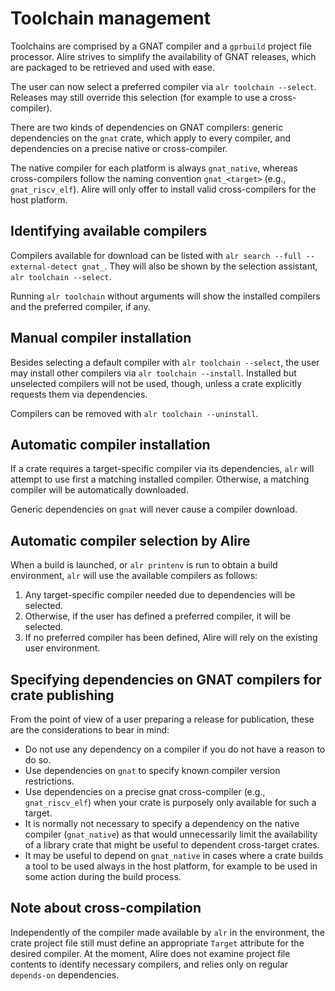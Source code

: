 # Toolchain management

Toolchains are comprised by a GNAT compiler and a `gprbuild` project file
processor. Alire strives to simplify the availability of GNAT releases, which
are packaged to be retrieved and used with ease. 

The user can now select a preferred compiler via `alr toolchain --select`.
Releases may still override this selection (for example to use a
cross-compiler).  

There are two kinds of dependencies on GNAT compilers: generic dependencies on
the `gnat` crate, which apply to every compiler, and dependencies on a precise
native or cross-compiler.

The native compiler for each platform is always `gnat_native`, whereas
cross-compilers follow the naming convention `gnat_<target>` (e.g.,
`gnat_riscv_elf`). Alire will only offer to install valid cross-compilers for
the host platform.

## Identifying available compilers

Compilers available for download can be listed with
`alr search --full --external-detect gnat_`.
They will also be shown by the selection assistant,
`alr toolchain --select`.

Running `alr toolchain` without arguments will show the installed compilers and
the preferred compiler, if any.

## Manual compiler installation

Besides selecting a default compiler with `alr toolchain --select`, the user
may install other compilers via `alr toolchain --install`. Installed but
unselected compilers will not be used, though, unless a crate explicitly
requests them via dependencies.

Compilers can be removed with `alr toolchain --uninstall`.

## Automatic compiler installation

If a crate requires a target-specific compiler via its dependencies, `alr` will
attempt to use first a matching installed compiler. Otherwise, a matching
compiler will be automatically downloaded.

Generic dependencies on `gnat` will never cause a compiler download.

## Automatic compiler selection by Alire

When a build is launched, or `alr printenv` is run to obtain a build environment,
`alr` will use the available compilers as follows:

1. Any target-specific compiler needed due to dependencies will be
selected.
1. Otherwise, if the user has defined a preferred compiler, it will be
selected.
1. If no preferred compiler has been defined, Alire will rely on the existing
user environment.

## Specifying dependencies on GNAT compilers for crate publishing

From the point of view of a user preparing a release for publication, these
are the considerations to bear in mind:

- Do not use any dependency on a compiler if you do not have a reason to do so.
- Use dependencies on `gnat` to specify known compiler version restrictions.
- Use dependencies on a precise gnat cross-compiler (e.g., `gnat_riscv_elf`)
  when your crate is purposely only available for such a target.
- It is normally not necessary to specify a dependency on the native compiler
  (`gnat_native`) as that would unnecessarily limit the availability of a
  library crate that might be useful to dependent cross-target crates.
- It may be useful to depend on `gnat_native` in cases where a crate builds a
  tool to be used always in the host platform, for example to be used in some
  action during the build process.

## Note about cross-compilation

Independently of the compiler made available by `alr` in the environment, the
crate project file still must define an appropriate `Target` attribute for the
desired compiler. At the moment, Alire does not examine project file contents
to identify necessary compilers, and relies only on regular `depends-on`
dependencies.
